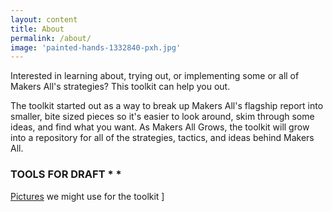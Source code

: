 ```yaml
---
layout: content
title: About
permalink: /about/
image: 'painted-hands-1332840-pxh.jpg'
---
```


Interested in learning about, trying out, or implementing some or all of Makers All's strategies? This toolkit can help you out.

The toolkit started out as a way to break up Makers All's flagship report into smaller, bite sized pieces so it's easier to look around, skim through some ideas, and find what you want. As Makers All Grows, the toolkit will grow into a repository for all of the strategies, tactics, and ideas behind Makers All.



### TOOLS FOR DRAFT * *

[Pictures](../pix/) we might use for the toolkit ]
